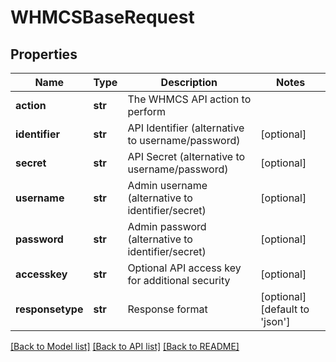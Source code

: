 # WHMCSBaseRequest

## Properties
Name | Type | Description | Notes
------------ | ------------- | ------------- | -------------
**action** | **str** | The WHMCS API action to perform | 
**identifier** | **str** | API Identifier (alternative to username/password) | [optional] 
**secret** | **str** | API Secret (alternative to username/password) | [optional] 
**username** | **str** | Admin username (alternative to identifier/secret) | [optional] 
**password** | **str** | Admin password (alternative to identifier/secret) | [optional] 
**accesskey** | **str** | Optional API access key for additional security | [optional] 
**responsetype** | **str** | Response format | [optional] [default to 'json']

[[Back to Model list]](../README.md#documentation-for-models) [[Back to API list]](../README.md#documentation-for-api-endpoints) [[Back to README]](../README.md)

